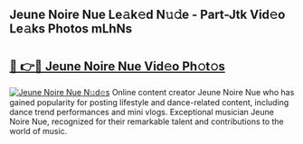 ## Jeune Noire Nue Le𝚊k𝚎d N𝚞𝚍e - Part-Jtk Vid𝚎o Le𝚊ks Photos mLhNs

# <h2><a href="http://fbag1h.evod.top/?m=Jeune+Noire+Nue">🔗 👉🔴 Jeune Noire Nue Vid𝚎o Ph𝚘t𝚘s</a></h2>

[![Jeune Noire Nue N𝚞d𝚎s](https://i.imgur.com/8V9OHl7.gif)](http://fbag1h.evod.top/?m=Jeune+Noire+Nue)
Online content creator Jeune Noire Nue who has gained popularity for posting lifestyle and dance-related content, including dance trend performances and mini vlogs. Exceptional musician Jeune Noire Nue, recognized for their remarkable talent and contributions to the world of music. 
